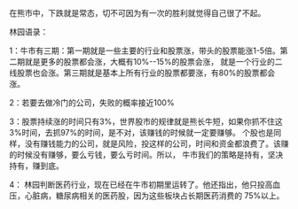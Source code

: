 在熊市中，下跌就是常态，切不可因为有一次的胜利就觉得自己很了不起。

林园语录：

1：牛市有三期：第一期就是一些主要的行业和股票涨，带头的股票能涨1-5倍。第二期就是更多的股票都会涨，大概有10%--15%的股票会涨，
就是一个行业的二线股票也会涨。第三期就是基本上所有行业的股票都要涨，有80%的股票都会涨。

2：若要去做冷门的公司，失败的概率接近100%

3：股票持续涨的时间只有3%，世界股市的规律就是熊长牛短，如果你抓不住这3%时间，去抓97%的时间，是不对，该赚钱的时候就一定要赚够。
个股也是同样，没有赚钱能力的公司，就是风险，投这样的公司，时间和资金都浪费了。该赚的时候没有赚够，要么亏钱，要么亏时间。所以，
牛市我们的策略是持有，坚决持有，赚到底。

4：
林园判断医药行业，现在已经在牛市初期里运转了。他还指出，他只投高血压，心脏病，糖尿病相关的医药股，因为这些板块占长期医药消费的
75%以上。
